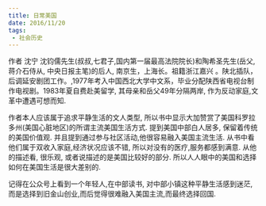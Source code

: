 ```yaml
---
title: 日常美国
date: 2016/11/20
tags:
 - 社会历史 
---
```


作者 沈宁 沈钧儒先生(叔叔,七君子,国内第一届最高法院院长)和陶希圣先生(岳父,蒋介石侍从, 中央日报主笔)的后人, 南京生，上海长。祖籍浙江嘉兴 。陕北插队，后调延安剧团工作。,1977年考入中国西北大学中文系，毕业分配陕西省电视台制作电视剧。1983年夏自费赴美留学, 其母亲和岳父49年分隔两岸, 作为反动家庭,文革中遭遇可想而知.


作者本人应该属于追求平静生活的文人类型, 所以书中显示大加赞赏了美国科罗拉多州(美国心脏地区)的所谓主流美国生活方式. 提到美国中部白人居多, 保留着传统的美国价值观. 并且提到通过参与社区活动,他很容易融入美国主流生活. 从书中看他们属于双收入家庭,经济状况应该不错, 所以对没有的医疗,服务都感到满意. 从他的描述看, 很乐观, 或者说描述的是美国比较好的部分. 所以人人眼中的美国和选择如何在美国生活是很大差别的.

记得在公众号上看到一个年轻人,在中部读书, 对中部小镇这种平静生活感到迷茫, 而是选择到旧金山创业,而后觉得很难融入美国主流,而最终选择回国.